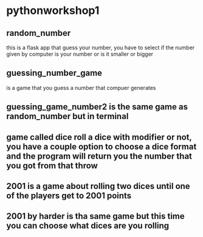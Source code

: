 # pythonworkshop1
random_number 
-----------------------------------
this is a flask app that guess your number, you have to select if the number given by computer is your number or is it smaller or bigger

guessing_number_game
-----------------------------------
is a game that you guess a number that compuer generates

guessing_game_number2 is the same game as random_number but in terminal
-----------------------------------
game called dice roll a dice with modifier or not, you have a couple option to choose a dice format and the program will return you the number that you got from that throw
-----------------------------------
2001 is a game about rolling two dices until one of the players get to 2001 points 
-----------------------------------
2001 by harder is tha same game but this time you can choose what dices are you rolling 
-----------------------------------
